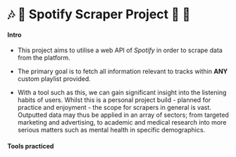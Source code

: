 # :notes: :hear_no_evil: Spotify Scraper Project :metal: :musical_note:

#### Intro

- This project aims to utilise a web API of _Spotify_ in order to scrape data from the platform.

- The primary goal is to fetch all information relevant to tracks within **ANY** custom playlist provided.

- With a tool such as this, we can gain significant insight into the listening habits of users. Whilst this is a personal project build - planned for practice and enjoyment - the scope for scrapers in general is vast. Outputted data may thus be applied in an array of sectors; from targeted marketing and advertising, to academic and medical research into more serious matters such as mental health in specific demographics.

#### Tools practiced
